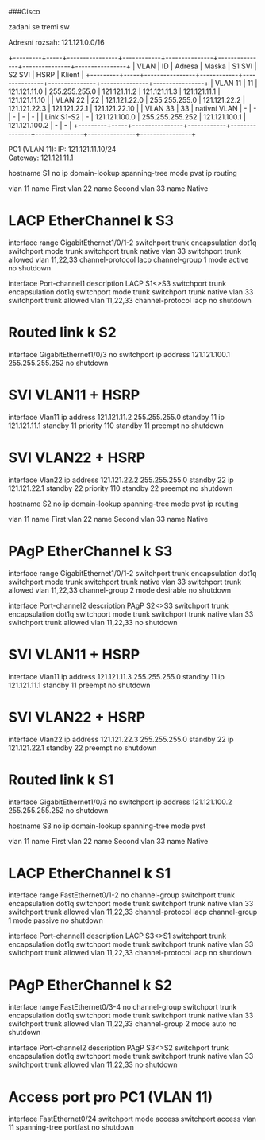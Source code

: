 ###Cisco

zadani se tremi sw

Adresní rozsah: 121.121.0.0/16

+---------+-----+----------------+------------+---------------+---------------+---------------+----------------+
| VLAN    | ID  | Adresa         | Maska      | S1 SVI        | S2 SVI        | HSRP          | Klient         |
+---------+-----+----------------+------------+---------------+---------------+---------------+----------------+
| VLAN 11 | 11  | 121.121.11.0   | 255.255.255.0 | 121.121.11.2 | 121.121.11.3 | 121.121.11.1 | 121.121.11.10 |
| VLAN 22 | 22  | 121.121.22.0   | 255.255.255.0 | 121.121.22.2 | 121.121.22.3 | 121.121.22.1 | 121.121.22.10 |
| VLAN 33 | 33  | nativní VLAN   | -            | -             | -             | -             | -              |
| Link S1-S2     | -   | 121.121.100.0  | 255.255.255.252 | 121.121.100.1 | 121.121.100.2 | -             | -              |
+---------+-----+----------------+------------+---------------+---------------+---------------+----------------+

PC1 (VLAN 11):
IP: 121.121.11.10/24  
Gateway: 121.121.11.1

hostname S1
no ip domain-lookup
spanning-tree mode pvst
ip routing

vlan 11
 name First
vlan 22
 name Second
vlan 33
 name Native

# LACP EtherChannel k S3
interface range GigabitEthernet1/0/1-2
 switchport trunk encapsulation dot1q
 switchport mode trunk
 switchport trunk native vlan 33
 switchport trunk allowed vlan 11,22,33
 channel-protocol lacp
 channel-group 1 mode active
 no shutdown

interface Port-channel1
 description LACP S1<>S3
 switchport trunk encapsulation dot1q
 switchport mode trunk
 switchport trunk native vlan 33
 switchport trunk allowed vlan 11,22,33
 channel-protocol lacp
 no shutdown

# Routed link k S2
interface GigabitEthernet1/0/3
 no switchport
 ip address 121.121.100.1 255.255.255.252
 no shutdown

# SVI VLAN11 + HSRP
interface Vlan11
 ip address 121.121.11.2 255.255.255.0
 standby 11 ip 121.121.11.1
 standby 11 priority 110
 standby 11 preempt
 no shutdown

# SVI VLAN22 + HSRP
interface Vlan22
 ip address 121.121.22.2 255.255.255.0
 standby 22 ip 121.121.22.1
 standby 22 priority 110
 standby 22 preempt
 no shutdown

hostname S2
no ip domain-lookup
spanning-tree mode pvst
ip routing

vlan 11
 name First
vlan 22
 name Second
vlan 33
 name Native

# PAgP EtherChannel k S3
interface range GigabitEthernet1/0/1-2
 switchport trunk encapsulation dot1q
 switchport mode trunk
 switchport trunk native vlan 33
 switchport trunk allowed vlan 11,22,33
 channel-group 2 mode desirable
 no shutdown

interface Port-channel2
 description PAgP S2<>S3
 switchport trunk encapsulation dot1q
 switchport mode trunk
 switchport trunk native vlan 33
 switchport trunk allowed vlan 11,22,33
 no shutdown

# SVI VLAN11 + HSRP
interface Vlan11
 ip address 121.121.11.3 255.255.255.0
 standby 11 ip 121.121.11.1
 standby 11 preempt
 no shutdown

# SVI VLAN22 + HSRP
interface Vlan22
 ip address 121.121.22.3 255.255.255.0
 standby 22 ip 121.121.22.1
 standby 22 preempt
 no shutdown

# Routed link k S1
interface GigabitEthernet1/0/3
 no switchport
 ip address 121.121.100.2 255.255.255.252
 no shutdown

hostname S3
no ip domain-lookup
spanning-tree mode pvst

vlan 11
 name First
vlan 22
 name Second
vlan 33
 name Native

# LACP EtherChannel k S1
interface range FastEthernet0/1-2
 no channel-group
 switchport trunk encapsulation dot1q
 switchport mode trunk
 switchport trunk native vlan 33
 switchport trunk allowed vlan 11,22,33
 channel-protocol lacp
 channel-group 1 mode passive
 no shutdown

interface Port-channel1
 description LACP S3<>S1
 switchport trunk encapsulation dot1q
 switchport mode trunk
 switchport trunk native vlan 33
 switchport trunk allowed vlan 11,22,33
 channel-protocol lacp
 no shutdown

# PAgP EtherChannel k S2
interface range FastEthernet0/3-4
 no channel-group
 switchport trunk encapsulation dot1q
 switchport mode trunk
 switchport trunk native vlan 33
 switchport trunk allowed vlan 11,22,33
 channel-group 2 mode auto
 no shutdown

interface Port-channel2
 description PAgP S3<>S2
 switchport trunk encapsulation dot1q
 switchport mode trunk
 switchport trunk native vlan 33
 switchport trunk allowed vlan 11,22,33
 no shutdown

# Access port pro PC1 (VLAN 11)
interface FastEthernet0/24
 switchport mode access
 switchport access vlan 11
 spanning-tree portfast
 no shutdown
